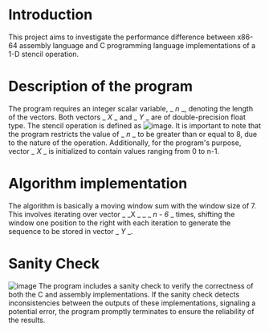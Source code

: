 # Introduction
This project aims to investigate the performance difference between x86-64 assembly language and C programming language implementations of a 1-D stencil operation.

# Description of the program
The program requires an integer scalar variable, _ _n_ _, denoting the length of the vectors. Both vectors _ _X_ _ and _ _Y_ _ are of double-precision float type. The stencil operation is defined as ![image](https://github.com/Tiny-Banana/LBYARCH-MP2/assets/89186133/cacefc6f-98a6-4354-a432-2f6868c70140). It is important to note that the program restricts the value of _ _n_ _ to be greater than or equal to 8, due to the nature of the operation. Additionally, for the program's purpose, vector _ _X_ _ is initialized to contain values ranging from 0 to n-1.

# Algorithm implementation
The algorithm is basically a moving window sum with the window size of 7. This involves iterating over vector _ _X _ _ _ _n - 6_ _ times, shifting the window one position to the right with each iteration to generate the sequence to be stored in vector _ _Y_ _.

# Sanity Check
![image](https://github.com/Tiny-Banana/LBYARCH-MP2/assets/89186133/f4327e28-ee16-4caf-ab83-f85f4d13c80e)
The program includes a sanity check to verify the correctness of both the C and assembly implementations. If the sanity check detects inconsistencies between the outputs of these implementations, signaling a potential error, the program promptly terminates to ensure the reliability of the results.

